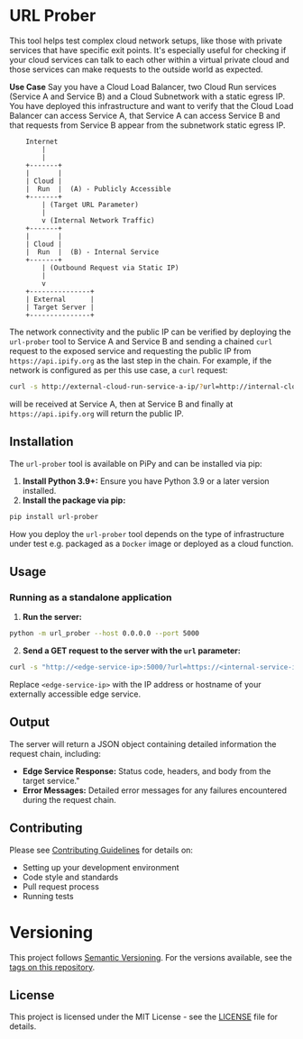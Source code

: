 # URL Prober

This tool helps test complex cloud network setups, like those with private services that have specific exit points. It's especially useful for checking if your cloud services can talk to each other within a virtual private cloud and those services can make requests to the outside world as expected.

**Use Case** Say you have a Cloud Load Balancer, two Cloud Run services (Service A and Service B) and a Cloud Subnetwork with a static egress IP. You have deployed this infrastructure and want to verify that the Cloud Load Balancer can access Service A, that Service A can access Service B and that requests from Service B appear from the subnetwork static egress IP.

```
    Internet
        |
        |
    +-------+
    |       |
    | Cloud |
    |  Run  |  (A) - Publicly Accessible
    +-------+
        | (Target URL Parameter)
        |
        v (Internal Network Traffic)
    +-------+
    |       |
    | Cloud |
    |  Run  |  (B) - Internal Service
    +-------+
        | (Outbound Request via Static IP)
        |
        v
    +---------------+
    | External      |
    | Target Server |
    +---------------+
```

The network connectivity and the public IP can be verified by deploying the `url-prober` tool to Service A and Service B and sending a chained `curl` request to the exposed service and requesting the public IP from `https://api.ipify.org` as the last step in the chain. For example, if the network is configured as per this use case, a `curl` request:

```bash
curl -s http://external-cloud-run-service-a-ip/?url=http://internal-cloud-run-service-b-ip/?url=https://api.ipify.org?format=json
```

will be received at Service A, then at Service B and finally at `https://api.ipify.org` will return the public IP.

## Installation

The `url-prober` tool is available on PiPy and can be installed via pip:

1.  **Install Python 3.9+:** Ensure you have Python 3.9 or a later version installed.
2.  **Install the package via pip:**
```bash
pip install url-prober
```

How you deploy the `url-prober` tool depends on the type of infrastructure under test e.g. packaged as a `Docker` image or deployed as a cloud function.

## Usage

### Running as a standalone application

1.  **Run the server:**
```bash
python -m url_prober --host 0.0.0.0 --port 5000
```

2.  **Send a GET request to the server with the `url` parameter:**
```bash
curl -s "http://<edge-service-ip>:5000/?url=https://<internal-service-ip>"
```

Replace `<edge-service-ip>` with the IP address or hostname of your externally accessible edge service.

## Output

The server will return a JSON object containing detailed information the request chain, including:

* **Edge Service Response:** Status code, headers, and body from the target service."
* **Error Messages:** Detailed error messages for any failures encountered during the request chain.

## Contributing

Please see [Contributing Guidelines](CONTRIBUTING.md) for details on:

- Setting up your development environment
- Code style and standards
- Pull request process
- Running tests

# Versioning

This project follows [Semantic Versioning](https://semver.org/). For the versions available, see the [tags on this repository](https://github.com/av603/url-prober/tags).

## License

This project is licensed under the MIT License - see the [LICENSE](LICENSE) file for details.
